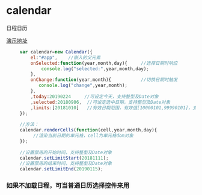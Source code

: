 # calendar
日程日历

<a target="_blank" href="http://htmlpreview.github.io/?http://github.com/anderpang/calendar/blob/master/index.html">演示地址</a>

```javascript
     var calendar=new Calendar({
         el:"#app",    //嵌入的父元素 
         onSelected:function(year,month,day){     //选择日期时响应
             console.log("selected:",year,month,day);
         },
         onChange:function(year,month){           //切换日期时触发
            console.log("change",year,month);
         },
         ,today:20190224     //可设定今天，支持整型及Date对象
         ,selected:20180906,  //可设定选中日期，支持整型及Date对象
         ,limits:[20181010]   //有效日期范围，有效值[10000101,99990101]，支持整型及Date对象
     });
     
     //方法：
     calendar.renderCells(function(cell,year,month,day){
          //渲染当前日期的单元格，cell为单元格dom对象
     });
     
     //设置禁用的开始时间，支持整型及Date对象
     calendar.setLimitStart(20181111); 
     //设置禁用的结束时间，支持整型及Date对象
     calendar.setLimitEnd(20190115);
```

### 如果不加载日程，可当普通日历选择控件来用

